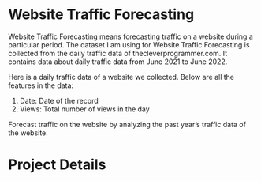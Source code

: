 # Website Traffic Forecasting

Website Traffic Forecasting means forecasting traffic on a website during a particular period. The dataset I am using for Website Traffic Forecasting is collected from the daily traffic data of thecleverprogrammer.com. It contains data about daily traffic data from June 2021 to June 2022. 

Here is a daily traffic data of a website we collected. Below are all the features in the data:

1. Date: Date of the record
2. Views: Total number of views in the day

Forecast traffic on the website by analyzing the past year’s traffic data of the website.

# Project Details
